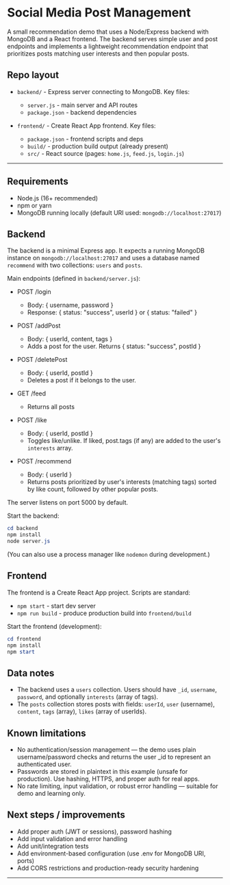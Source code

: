 # Social Media Post Management

A small recommendation demo that uses a Node/Express backend with MongoDB and a React frontend. The backend serves simple user and post endpoints and implements a lightweight recommendation endpoint that prioritizes posts matching user interests and then popular posts.

## Repo layout

- `backend/` - Express server connecting to MongoDB. Key files:
  - `server.js` - main server and API routes
  - `package.json` - backend dependencies

- `frontend/` - Create React App frontend. Key files:
  - `package.json` - frontend scripts and deps
  - `build/` - production build output (already present)
  - `src/` - React source (pages: `home.js`, `feed.js`, `login.js`)

---

## Requirements

- Node.js (16+ recommended)
- npm or yarn
- MongoDB running locally (default URI used: `mongodb://localhost:27017`)

## Backend

The backend is a minimal Express app. It expects a running MongoDB instance on `mongodb://localhost:27017` and uses a database named `recommend` with two collections: `users` and `posts`.

Main endpoints (defined in `backend/server.js`):

- POST /login
  - Body: { username, password }
  - Response: { status: "success", userId } or { status: "failed" }

- POST /addPost
  - Body: { userId, content, tags }
  - Adds a post for the user. Returns { status: "success", postId }

- POST /deletePost
  - Body: { userId, postId }
  - Deletes a post if it belongs to the user.

- GET /feed
  - Returns all posts

- POST /like
  - Body: { userId, postId }
  - Toggles like/unlike. If liked, post.tags (if any) are added to the user's `interests` array.

- POST /recommend
  - Body: { userId }
  - Returns posts prioritized by user's interests (matching tags) sorted by like count, followed by other popular posts.

The server listens on port 5000 by default.

Start the backend:

```powershell
cd backend
npm install
node server.js
```

(You can also use a process manager like `nodemon` during development.)

## Frontend

The frontend is a Create React App project. Scripts are standard:

- `npm start` - start dev server
- `npm run build` - produce production build into `frontend/build`

Start the frontend (development):

```powershell
cd frontend
npm install
npm start
```

## Data notes

- The backend uses a `users` collection. Users should have `_id`, `username`, `password`, and optionally `interests` (array of tags).
- The `posts` collection stores posts with fields: `userId`, `user` (username), `content`, `tags` (array), `likes` (array of userIds).


## Known limitations

- No authentication/session management — the demo uses plain username/password checks and returns the user _id to represent an authenticated user.
- Passwords are stored in plaintext in this example (unsafe for production). Use hashing, HTTPS, and proper auth for real apps.
- No rate limiting, input validation, or robust error handling — suitable for demo and learning only.

## Next steps / improvements

- Add proper auth (JWT or sessions), password hashing
- Add input validation and error handling
- Add unit/integration tests
- Add environment-based configuration (use .env for MongoDB URI, ports)
- Add CORS restrictions and production-ready security hardening

---
